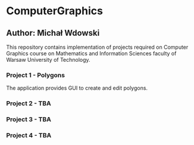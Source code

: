 # ComputerGraphics
## Author: Michał Wdowski
This repository contains implementation of projects required on Computer Graphics course on Mathematics and Information Sciences faculty of Warsaw University of Technology.

### Project 1 - Polygons
The application provides GUI to create and edit polygons.

### Project 2 - TBA
### Project 3 - TBA
### Project 4 - TBA
